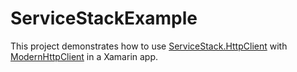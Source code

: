 # ServiceStackExample

This project demonstrates how to use [ServiceStack.HttpClient][0] with [ModernHttpClient][1] in a Xamarin app.


[0]:https://github.com/ServiceStack/ServiceStack/wiki/C%23-client#jsonhttpclient
[1]:https://github.com/paulcbetts/ModernHttpClient
